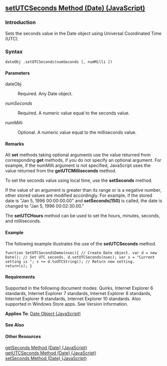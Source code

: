 ## [setUTCSeconds Method (Date) (JavaScript)](setUTCSeconds-Method__Date.html)

### Introduction 

 Sets the seconds value in the Date object using Universal Coordinated Time (UTC).

### Syntax 

```
dateObj .setUTCSeconds(numSeconds [, numMilli ])
```

#### Parameters 

<div id="sectionSection0" class="section" name="collapseableSection" style="" expanded="true">
  <dl class="authored">
    <dt>
      <span class="parameter" sdata="paramReference" xmlns:util="util">dateObj</span>
    </dt>
    <dd>
      <p xmlns:util="util">
        Required. Any <span sdata="langKeyword" value="Date"><span class="keyword">Date</span></span> object.
      </p>
    </dd>
    <dt>
      <i xmlns:util="util">numSeconds</i>
    </dt>
    <dd>
      <p xmlns:util="util">
        Required. A numeric value equal to the seconds value.
      </p>
    </dd>
    <dt>
      <span class="parameter" sdata="paramReference" xmlns:util="util">numMilli</span>
    </dt>
    <dd>
      <p xmlns:util="util">
        Optional. A numeric value equal to the milliseconds value.
      </p>
    </dd>
  </dl>
</div>

#### Remarks 

<div id="languageReferenceRemarksSection" class="section" name="collapseableSection" style="">
  <p xmlns:util="util">
    All <b>set</b> methods taking optional arguments use the value returned from corresponding <b>get</b> methods, if you do not specify an optional argument. For example, if the <span class=
    "parameter" sdata="paramReference">numMilli</span> argument is not specified, JavaScript uses the value returned from the <b>getUTCMilliseconds</b> method.
  </p>
  <p xmlns:util="util">
    To set the seconds value using local time, use the <b>setSeconds</b> method.
  </p>
  <p xmlns:util="util">
    If the value of an argument is greater than its range or is a negative number, other stored values are modified accordingly. For example, if the stored date is "Jan 5, 1996 00:00:00.00" and
    <b>setSeconds(150)</b> is called, the date is changed to "Jan 5, 1996 00:02:30.00."
  </p>
  <p xmlns:util="util">
    The <b>setUTCHours</b> method can be used to set the hours, minutes, seconds, and milliseconds.
  </p>
</div>

#### Example 

<p xmlns:util="util">
  The following example illustrates the use of the <b>setUTCSeconds</b> method.
</p>

```
function SetUTCSecondsDemo(nsec){ // Create Date object. var d = new Date(); // Set UTC seconds. d.setUTCSeconds(nsec); var s = "Current setting is "; s += d.toUTCString(); // Return new setting.
return(s); }
```

#### Requirements 

<div id="requirementsTitleSection" class="section" name="collapseableSection" style="">
  <p xmlns:util="util"></p>
  <p>
    Supported in the following document modes: Quirks, Internet Explorer 6 standards, Internet Explorer 7 standards, Internet Explorer 8 standards, Internet Explorer 9 standards, Internet Explorer 10
    standards. Also supported in Windows Store apps. See Version Information.
  </p>
  <p xmlns:util="util">
    <b>Applies To</b>: <span sdata="link"><a href="ce2202bb-7ec9-4f5a-bf48-3a04feff283e.htm">Date Object (JavaScript)</a></span>
  </p>
</div>

#### See Also 

<div id="seeAlsoSection" class="section" name="collapseableSection" style="">
  <h4 class="subHeading">
    Other Resources
  </h4>
  <div class="seeAlsoStyle">
    <span sdata="link" xmlns:util="util"><a href="97b10674-af0b-4681-a846-38f972196501.htm">getSeconds Method (Date) (JavaScript)</a></span>
  </div>
  <div class="seeAlsoStyle">
    <span sdata="link" xmlns:util="util"><a href="2d8ea7dc-79f8-4a9b-b2ab-732db2bcd5fd.htm">getUTCSeconds Method (Date) (JavaScript)</a></span>
  </div>
  <div class="seeAlsoStyle">
    <span sdata="link" xmlns:util="util"><a href="986ffa54-1db6-4af2-ab8b-8353f64f0b57.htm">setSeconds Method (Date) (JavaScript)</a></span>
  </div>
</div>

